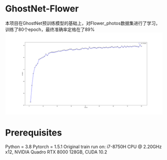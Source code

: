 # GhostNet-Flower
本项目在GhostNet预训练模型的基础上，对Flower_photos数据集进行了学习，训练了80个epoch，最终准确率定格在了89%
![image](https://github.com/ljihong/GhostNet-Flower/blob/main/Figure_1.png)
# Prerequisites
Python = 3.8
Pytorch = 1.5.1
Original train run on: i7-8750H CPU @ 2.20GHz x12, NVIDIA Quadro RTX 8000 128GB, CUDA 10.2
